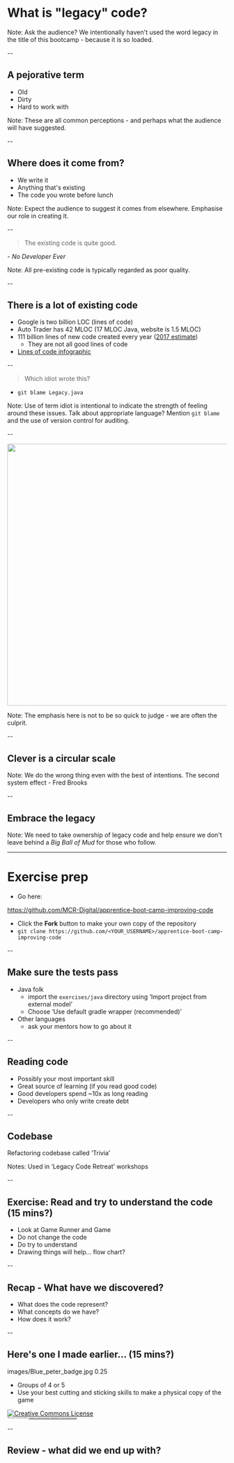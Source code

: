 # What is "legacy" code?

Note:
Ask the audience?
We intentionally haven't used the word legacy in the title of this bootcamp - because it is so loaded.

--

## A pejorative term

+ Old
+ Dirty
+ Hard to work with

Note:
These are all common perceptions - and perhaps what the audience will have suggested.

--

## Where does it come from?

+ We write it
+ Anything that's existing
+ The code you wrote before lunch

Note:
Expect the audience to suggest it comes from elsewhere.
Emphasise our role in creating it.

--

> The existing code is quite good.

\- _No Developer Ever_

Note:
All pre-existing code is typically regarded as poor quality.

--

## There is a lot of existing code

+ Google is two billion LOC (lines of code)
+ Auto Trader has 42 MLOC (17 MLOC Java, website is 1.5 MLOC)
+ 111 billion lines of new code created every year ([2017 estimate](https://cybersecurityventures.com/application-security-report-2017/))
  + They are not all good lines of code
+ [Lines of code infographic](https://informationisbeautiful.net/visualizations/million-lines-of-code/)

--

> Which idiot wrote this?

+ `git blame Legacy.java`

Note:
Use of term idiot is intentional to indicate the strength of feeling around these issues.
Talk about appropriate language?
Mention `git blame` and the use of version control for auditing.

--

<img height="600" src="images/your-country-wants-you.jpg">

Note:
The emphasis here is not to be so quick to judge - we are often the culprit.

--

## Clever is a circular scale


Note:
We do the wrong thing even with the best of intentions.
The second system effect - Fred Brooks

--

## Embrace the legacy

Note:
We need to take ownership of legacy code and help ensure we don't leave behind a _Big Ball of Mud_ for those who follow.

---

# Exercise prep

* Go here:
 
 https://github.com/MCR-Digital/apprentice-boot-camp-improving-code
* Click the **Fork** button to make your own copy of the repository
* `git clone https://github.com/<YOUR_USERNAME>/apprentice-boot-camp-improving-code`

--

## Make sure the tests pass
  * Java folk
    * import the `exercises/java` directory using ‘Import project from external model’
    * Choose ‘Use default gradle wrapper (recommended)’
  * Other languages
    * ask your mentors how to go about it

--

## Reading code

+ Possibly your most important skill
+ Great source of learning (if you read good code)
+ Good developers spend ~10x as long reading
+ Developers who only write create debt

--

## Codebase

Refactoring codebase called ‘Trivia’

Notes: Used in ‘Legacy Code Retreat’ workshops

--

## Exercise: Read and try to understand the code (15 mins?)

+ Look at Game Runner and Game
+ Do not change the code
+ Do try to understand
+ Drawing things will help… flow chart?

--

## Recap - What have we discovered?

* What does the code represent?
* What concepts do we have?
* How does it work?

--

## Here's one I made earlier... (15 mins?)

<backgroundimage>images/Blue_peter_badge.jpg</backgroundimage>
<backgroundimageopacity>0.25</backgroundimageopacity>
<!-- .slide: data-background-repeat="repeat" -->
<!-- .slide: data-background-size="100px" -->

+ Groups of 4 or 5
+ Use your best cutting and sticking skills to make a physical copy of the game

<a rel="license" href="http://creativecommons.org/licenses/by-sa/4.0/">
    <img alt="Creative Commons License" style="border-width:0" src="https://i.creativecommons.org/l/by-sa/4.0/80x15.png" />
</a>
<div style="font-size:0.25em">
This work is licensed under a 
<a rel="license" href="http://creativecommons.org/licenses/by-sa/4.0/">Creative Commons Attribution-ShareAlike 4.0 International License</a>.
</div>

--

## Review - what did we end up with?